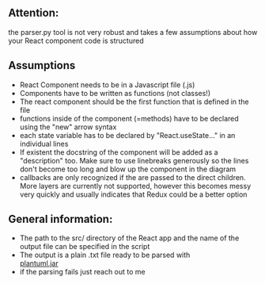 ## Attention: 
the parser.py tool is not very robust and takes a few assumptions about how your React component code is structured

## Assumptions
- React Component needs to be in a Javascript file (.js)
- Components have to be written as functions (not classes!)
- The react component should be the first function that is defined in the file
- functions inside of the component (=methods) have to be declared using the "new" arrow syntax
- each state variable has to be declared by "React.useState..." in an individual lines
- If existent the docstring of the component will be added as a "description" too. Make sure to use linebreaks generously so the lines don't become too long and blow up the component in the diagram
- callbacks are only recognized if the are passed to the direct children. More layers are currently not supported, however this becomes messy very quickly and usually indicates that Redux could be a better option

## General information:
- The path to the src/ directory of the React app and the name of the output file can be specified in the script 
- The output is a plain .txt file ready to be parsed with  
[plantuml.jar](https://plantuml.com/de/download)
- if the parsing fails just reach out to me
